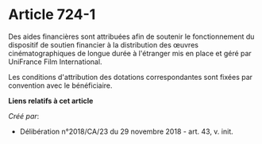 # Article 724-1

Des aides financières sont attribuées afin de soutenir le fonctionnement du dispositif de soutien financier à la distribution
des œuvres cinématographiques de longue durée à l'étranger mis en place et géré par UniFrance Film International.

Les conditions d'attribution des dotations correspondantes sont fixées par convention avec le bénéficiaire.

**Liens relatifs à cet article**

_Créé par_:

  - Délibération n°2018/CA/23 du 29 novembre 2018 - art. 43, v. init.
